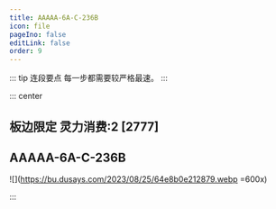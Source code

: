 ```yaml
---
title: AAAAA-6A-C-236B
icon: file
pageIno: false
editLink: false
order: 9
---
```


::: tip 连段要点
每一步都需要较严格最速。
:::

::: center
## **板边限定 灵力消费:2 [2777]**
## **AAAAA-6A-C-236B**

![](https://bu.dusays.com/2023/08/25/64e8b0e212879.webp =600x)

:::
